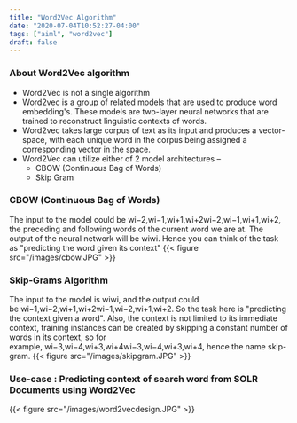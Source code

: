 ```yaml
---
title: "Word2Vec Algorithm"
date: "2020-07-04T10:52:27-04:00"
tags: ["aiml", "word2vec"]
draft: false
---
```

### About Word2Vec algorithm

- Word2Vec is not a single algorithm
- Word2vec is a group of related models that are used to produce word embedding's. These models are two-layer neural networks that are trained to reconstruct linguistic contexts of words. 
- Word2vec takes large corpus of text as its input and produces a vector-space, with each unique word in the corpus being assigned a corresponding vector in the space. 
- Word2Vec can utilize either of 2 model architectures – 
    - CBOW (Continuous Bag of Words)
    - Skip Gram


### CBOW (Continuous Bag of Words)
The input to the model could be wi−2,wi−1,wi+1,wi+2wi−2,wi−1,wi+1,wi+2, the preceding and following words of the current word we are at. The output of the neural network will be wiwi. Hence you can think of the task as "predicting the word given its context"
{{< figure src="/images/cbow.JPG" >}}


### Skip-Grams Algorithm
The input to the model is wiwi, and the output could be wi−1,wi−2,wi+1,wi+2wi−1,wi−2,wi+1,wi+2. So the task here is "predicting the context given a word". Also, the context is not limited to its immediate context, training instances can be created by skipping a constant number of words in its context, so for example, wi−3,wi−4,wi+3,wi+4wi−3,wi−4,wi+3,wi+4, hence the name skip-gram.
{{< figure src="/images/skipgram.JPG" >}}

### Use-case : Predicting context of search word from SOLR Documents using Word2Vec 

{{< figure src="/images/word2vecdesign.JPG" >}}